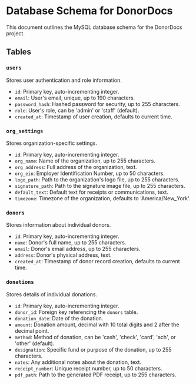 # Database Schema for DonorDocs

This document outlines the MySQL database schema for the DonorDocs project.

## Tables

### `users`

Stores user authentication and role information.

- `id`: Primary key, auto-incrementing integer.
- `email`: User's email, unique, up to 190 characters.
- `password_hash`: Hashed password for security, up to 255 characters.
- `role`: User's role, can be 'admin' or 'staff' (default).
- `created_at`: Timestamp of user creation, defaults to current time.

### `org_settings`

Stores organization-specific settings.

- `id`: Primary key, auto-incrementing integer.
- `org_name`: Name of the organization, up to 255 characters.
- `org_address`: Full address of the organization, text.
- `org_ein`: Employer Identification Number, up to 50 characters.
- `logo_path`: Path to the organization's logo file, up to 255 characters.
- `signature_path`: Path to the signature image file, up to 255 characters.
- `default_text`: Default text for receipts or communications, text.
- `timezone`: Timezone of the organization, defaults to 'America/New_York'.

### `donors`

Stores information about individual donors.

- `id`: Primary key, auto-incrementing integer.
- `name`: Donor's full name, up to 255 characters.
- `email`: Donor's email address, up to 255 characters.
- `address`: Donor's physical address, text.
- `created_at`: Timestamp of donor record creation, defaults to current time.

### `donations`

Stores details of individual donations.

- `id`: Primary key, auto-incrementing integer.
- `donor_id`: Foreign key referencing the `donors` table.
- `donation_date`: Date of the donation.
- `amount`: Donation amount, decimal with 10 total digits and 2 after the decimal point.
- `method`: Method of donation, can be 'cash', 'check', 'card', 'ach', or 'other' (default).
- `designation`: Specific fund or purpose of the donation, up to 255 characters.
- `notes`: Any additional notes about the donation, text.
- `receipt_number`: Unique receipt number, up to 50 characters.
- `pdf_path`: Path to the generated PDF receipt, up to 255 characters.
